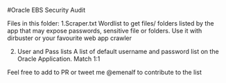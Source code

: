#Oracle EBS Security Audit

Files in this folder:
1.Scraper.txt
Wordlist to get files/ folders listed by the app that may expose passwords, sensitive file or folders. Use it with dirbuster or your favourite web app crawler

2. User and Pass lists
A list of default username and password list on the Oracle Application. Match 1:1



Feel free to add to PR or tweet me @emenalf to contribute to the list
